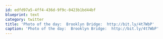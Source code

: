```yaml
---
id: edfd97a5-4ff4-436d-9f9c-0423b1bd44bf
blueprint: text
category: twitter
title: 'Photo of the day:  Brooklyn Bridge:  http://bit.ly/4t7WbP'
caption: 'Photo of the day:  Brooklyn Bridge:  http://bit.ly/4t7WbP'
---
```

